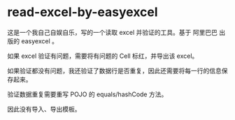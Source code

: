 # read-excel-by-easyexcel

这是一个我自己自娱自乐，写的一个读取 excel 并验证的工具。基于 阿里巴巴 出版的 easyexcel 。

如果 excel 验证有问题，需要将有问题的 Cell 标红，并导出该 excel。

如果验证都没有问题，我还验证了数据行是否重复，因此还需要将每一行的信息保存起来。

验证数据重复需要重写 POJO 的 equals/hashCode 方法。

因此没有导入、导出模板。

